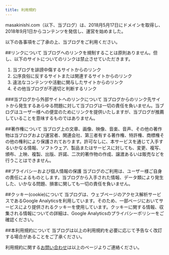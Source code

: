 ```yaml
---
title: 利用規約
---
```


masakinishi.com（以下、当ブログ）は、2018月5月17日にドメインを取得し、2018年9月1日からコンテンツを発信し、運営を始めました。

以下の各事項をご了承の上、当ブログをご利用ください。

##リンクについて
当ブログへのリンクを規制することは原則ありません。但し、以下のサイトについてのリンクは禁止させていただきます。

1. 当ブログを誹謗中傷するサイトからのリンク
2. 公序良俗に反するサイトまたは関連するサイトからのリンク
3. 違法なコンテンツや活動に関与したサイトからのリンク
4. その他当ブログが不適切と判断するリンク

###当ブログから外部サイトへのリンクについて
当ブログからのリンク先サイトから発生するあらゆる問題に対して当ブログは一切の責任を負いません。当ブログはユーザー様への便宜のためにリンクを提供いたしますが、当ブログが推薦していることを意味するものではありません。

##著作権について
当ブログ上の文章、画像、映像、音楽、音声、その他の著作物は当ブログおよび運営者、関連会社、第三者有する著作権、特許権、商標権その他の権利により保護されております。許可なしに、本サービスを通じて入手するいかなる情報、ソフトウェア、製品またはサービスに対しても、変更、複写、頒布、上映、複製、出版、許諾、二次的著作物の作成、譲渡あるいは販売などを行うことはできません。

##プライバシーおよび個人情報の保護
当ブログのご利用は、ユーザー様ご自身の責任によるものとします。当ブログから入手された情報、データ類により発生した、いかなる問題、損害に関しても一切の責任を負いません。

##クッキー(cookie)について
当ブログは、ウェブページのアクセス解析サービスであるGoogle Analyticsを利用しています。そのため、一部ページにおいてサービスにより提供されるクッキーを使用しています。クッキーに関する情報、収集される情報についての詳細は、Google Analyticsのプライバシーポリシーをご確認ください。

##本利用規約について
当ブログは以上の利用規約を必要に応じて予告なく改訂する場合があることをご了承ください。

利用規約に関する[お問い合わせ](/contact/)は以上のページよりご連絡ください。